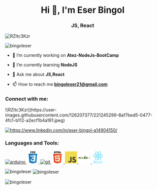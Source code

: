<h1 align="center">Hi 👋, I'm Eser Bingol</h1>
<h3 align="center">JS, React</h3>

![RZItc3Kzr](https://user-images.githubusercontent.com/126207377/221245319-418fdcd0-0752-4803-a9fc-e6c56dbf3460.jpeg)


<p align="left"> <img src="https://komarev.com/ghpvc/?username=bingoleser&label=Profile%20views&color=0e75b6&style=flat" alt="bingoleser" /> </p>


- 🔭 I’m currently working on **Atez-NodeJs-BootCamp**

- 🌱 I’m currently learning **NodeJS**

- 💬 Ask me about **JS,React**

- 📫 How to reach me **bingoleser21@gmail.com**

<h3 align="left">Connect with me:</h3>![RZItc3Kzr](https://user-images.githubusercontent.com/126207377/221245299-8af7bed5-0477-4fc1-b112-a2ecf1b4a191.jpeg)

<p align="left">
<a href="https://linkedin.com/in/https://www.linkedin.com/in/eser-bingol-a14904150/" target="blank"><img align="center" src="https://raw.githubusercontent.com/rahuldkjain/github-profile-readme-generator/master/src/images/icons/Social/linked-in-alt.svg" alt="https://www.linkedin.com/in/eser-bingol-a14904150/" height="30" width="40" /></a>
</p>

<h3 align="left">Languages and Tools:</h3>
<p align="left"> <a href="https://www.arduino.cc/" target="_blank" rel="noreferrer"> <img src="https://cdn.worldvectorlogo.com/logos/arduino-1.svg" alt="arduino" width="40" height="40"/> </a> <a href="https://www.w3schools.com/css/" target="_blank" rel="noreferrer"> <img src="https://raw.githubusercontent.com/devicons/devicon/master/icons/css3/css3-original-wordmark.svg" alt="css3" width="40" height="40"/> </a> <a href="https://git-scm.com/" target="_blank" rel="noreferrer"> <img src="https://www.vectorlogo.zone/logos/git-scm/git-scm-icon.svg" alt="git" width="40" height="40"/> </a> <a href="https://www.w3.org/html/" target="_blank" rel="noreferrer"> <img src="https://raw.githubusercontent.com/devicons/devicon/master/icons/html5/html5-original-wordmark.svg" alt="html5" width="40" height="40"/> </a> <a href="https://developer.mozilla.org/en-US/docs/Web/JavaScript" target="_blank" rel="noreferrer"> <img src="https://raw.githubusercontent.com/devicons/devicon/master/icons/javascript/javascript-original.svg" alt="javascript" width="40" height="40"/> </a> <a href="https://nodejs.org" target="_blank" rel="noreferrer"> <img src="https://raw.githubusercontent.com/devicons/devicon/master/icons/nodejs/nodejs-original-wordmark.svg" alt="nodejs" width="40" height="40"/> </a> <a href="https://reactjs.org/" target="_blank" rel="noreferrer"> <img src="https://raw.githubusercontent.com/devicons/devicon/master/icons/react/react-original-wordmark.svg" alt="react" width="40" height="40"/> </a> </p>

<p><img align="left" src="https://github-readme-stats.vercel.app/api/top-langs?username=bingoleser&show_icons=true&locale=en&layout=compact" alt="bingoleser" /></p>

<p>&nbsp;<img align="center" src="https://github-readme-stats.vercel.app/api?username=bingoleser&show_icons=true&locale=en" alt="bingoleser" /></p>

<p><img align="center" src="https://github-readme-streak-stats.herokuapp.com/?user=bingoleser&" alt="bingoleser" /></p>
